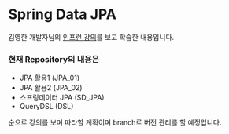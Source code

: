 # Spring Data JPA

김영한 개발자님의 [인프런 강의](https://www.inflearn.com/course/%EC%8A%A4%ED%94%84%EB%A7%81%EB%B6%80%ED%8A%B8-JPA-%ED%99%9C%EC%9A%A9-1)를 보고 학습한 내용입니다.

### 현재 Repository의 내용은
- JPA 활용1 (JPA_01)
- JPA 활용2 (JPA_02)
- 스프링데이터 JPA (SD_JPA)
- QueryDSL (DSL)

순으로 강의를 보며 따라할 계획이며 branch로 버전 관리를 할 예정입니다.